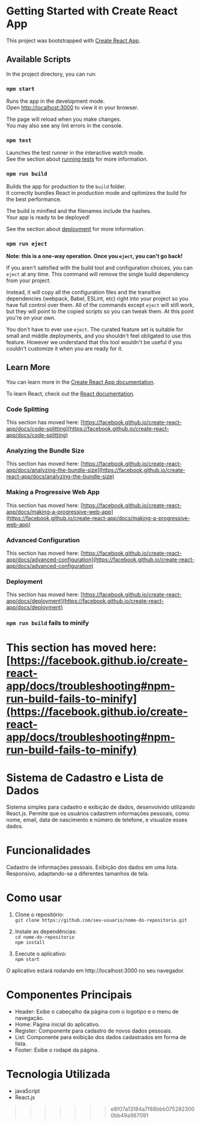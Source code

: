 
# Getting Started with Create React App

This project was bootstrapped with [Create React App](https://github.com/facebook/create-react-app).

## Available Scripts

In the project directory, you can run:

### `npm start`

Runs the app in the development mode.\
Open [http://localhost:3000](http://localhost:3000) to view it in your browser.

The page will reload when you make changes.\
You may also see any lint errors in the console.

### `npm test`

Launches the test runner in the interactive watch mode.\
See the section about [running tests](https://facebook.github.io/create-react-app/docs/running-tests) for more information.

### `npm run build`

Builds the app for production to the `build` folder.\
It correctly bundles React in production mode and optimizes the build for the best performance.

The build is minified and the filenames include the hashes.\
Your app is ready to be deployed!

See the section about [deployment](https://facebook.github.io/create-react-app/docs/deployment) for more information.

### `npm run eject`

**Note: this is a one-way operation. Once you `eject`, you can't go back!**

If you aren't satisfied with the build tool and configuration choices, you can `eject` at any time. This command will remove the single build dependency from your project.

Instead, it will copy all the configuration files and the transitive dependencies (webpack, Babel, ESLint, etc) right into your project so you have full control over them. All of the commands except `eject` will still work, but they will point to the copied scripts so you can tweak them. At this point you're on your own.

You don't have to ever use `eject`. The curated feature set is suitable for small and middle deployments, and you shouldn't feel obligated to use this feature. However we understand that this tool wouldn't be useful if you couldn't customize it when you are ready for it.

## Learn More

You can learn more in the [Create React App documentation](https://facebook.github.io/create-react-app/docs/getting-started).

To learn React, check out the [React documentation](https://reactjs.org/).

### Code Splitting

This section has moved here: [https://facebook.github.io/create-react-app/docs/code-splitting](https://facebook.github.io/create-react-app/docs/code-splitting)

### Analyzing the Bundle Size

This section has moved here: [https://facebook.github.io/create-react-app/docs/analyzing-the-bundle-size](https://facebook.github.io/create-react-app/docs/analyzing-the-bundle-size)

### Making a Progressive Web App

This section has moved here: [https://facebook.github.io/create-react-app/docs/making-a-progressive-web-app](https://facebook.github.io/create-react-app/docs/making-a-progressive-web-app)

### Advanced Configuration

This section has moved here: [https://facebook.github.io/create-react-app/docs/advanced-configuration](https://facebook.github.io/create-react-app/docs/advanced-configuration)

### Deployment

This section has moved here: [https://facebook.github.io/create-react-app/docs/deployment](https://facebook.github.io/create-react-app/docs/deployment)

### `npm run build` fails to minify

This section has moved here: [https://facebook.github.io/create-react-app/docs/troubleshooting#npm-run-build-fails-to-minify](https://facebook.github.io/create-react-app/docs/troubleshooting#npm-run-build-fails-to-minify)
=======
# Sistema de Cadastro e Lista de Dados
  Sistema simples para cadastro e exibição de dados, desenvolvido utilizando React.js. Permite que os usuários cadastrem informações pessoais, como nome, email, data de nascimento e número de telefone, e visualize esses dados.

# Funcionalidades
  Cadastro de informações pessoais.
  Exibição dos dados em uma lista.
  Responsivo, adaptando-se a diferentes tamanhos de tela.

# Como usar
  1. Clone o repositório:                                                                                                                                                                                                                         
  `git clone https://github.com/seu-usuario/nome-do-repositorio.git`

  2. Instale as dependências:                                                                                                                                                                                                                     
  `cd nome-do-repositorio`                                                                                                                                                                                                                        
  `npm install`                                                                                                                                                                                                                                   

  3. Execute o aplicativo:                                                                                                                                                                                                                      
  `npm start`


  O aplicativo estará rodando em http://localhost:3000 no seu navegador.

# Componentes Principais
  - Header: Exibe o cabeçalho da página com o logotipo e o menu de navegação.
  - Home: Página inicial do aplicativo.
  - Register: Componente para cadastro de novos dados pessoais.
  - List: Componente para exibição dos dados cadastrados em forma de lista.
  - Footer: Exibe o rodapé da página.


# Tecnologia Utilizada
  - javaScript
  - React.js
>>>>>>> e8f07a13184a7f88bbb0752823000bb49a987091
